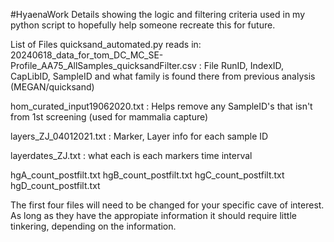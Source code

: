 #HyaenaWork
Details showing the logic and filtering criteria used in my python script to hopefully help someone recreate this for future.

List of Files quicksand_automated.py reads in:
20240618_data_for_tom_DC_MC_SE-Profile_AA75_AllSamples_quicksandFilter.csv : File RunID, IndexID, CapLibID, SampleID and what family is found there from previous analysis (MEGAN/quicksand)

hom_curated_input19062020.txt : Helps remove any SampleID's that isn't from 1st screening (used for mammalia capture)

layers_ZJ_04012021.txt : Marker, Layer info for each sample ID

layerdates_ZJ.txt : what each is each markers time interval

hgA_count_postfilt.txt
hgB_count_postfilt.txt
hgC_count_postfilt.txt
hgD_count_postfilt.txt

The first four files will need to be changed for your specific cave of interest. As long as they have the appropiate information it should require little tinkering, depending on the information.
